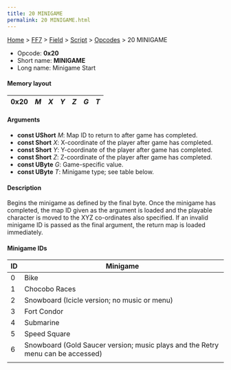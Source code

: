 ```yaml
---
title: 20 MINIGAME
permalink: 20 MINIGAME.html
---
```


[Home](../../../../Main%20Page.md) > [FF7](../../../../FF7.md) > [Field](../../../Field.md) > [Script](../../Script.md) > [Opcodes](../Opcodes.md) > 20 MINIGAME

-   Opcode: **0x20**
-   Short name: **MINIGAME**
-   Long name: Minigame Start

#### Memory layout

| 0x20 | *M* | *X* | *Y* | *Z* | *G* | *T* |
|------|-----|-----|-----|-----|-----|-----|

#### Arguments

-   **const UShort** *M*: Map ID to return to after game has completed.
-   **const Short** *X*: X-coordinate of the player after game has
    completed.
-   **const Short** *Y*: Y-coordinate of the player after game has
    completed.
-   **const Short** *Z*: Z-coordinate of the player after game has
    completed.
-   **const UByte** *G*: Game-specific value.
-   **const UByte** *T*: Minigame type; see table below.

#### Description

Begins the minigame as defined by the final byte. Once the minigame has
completed, the map ID given as the argument is loaded and the playable
character is moved to the XYZ co-ordinates also specified. If an invalid
minigame ID is passed as the final argument, the return map is loaded
immediately.

#### Minigame IDs

| ID  | Minigame                                                                        |
|-----|---------------------------------------------------------------------------------|
| 0   | Bike                                                                            |
| 1   | Chocobo Races                                                                   |
| 2   | Snowboard (Icicle version; no music or menu)                                    |
| 3   | Fort Condor                                                                     |
| 4   | Submarine                                                                       |
| 5   | Speed Square                                                                    |
| 6   | Snowboard (Gold Saucer version; music plays and the Retry menu can be accessed) |
|     |                                                                                 |
